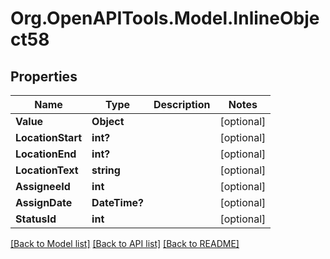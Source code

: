 
# Org.OpenAPITools.Model.InlineObject58

## Properties

Name | Type | Description | Notes
------------ | ------------- | ------------- | -------------
**Value** | **Object** |  | [optional] 
**LocationStart** | **int?** |  | [optional] 
**LocationEnd** | **int?** |  | [optional] 
**LocationText** | **string** |  | [optional] 
**AssigneeId** | **int** |  | [optional] 
**AssignDate** | **DateTime?** |  | [optional] 
**StatusId** | **int** |  | [optional] 

[[Back to Model list]](../README.md#documentation-for-models)
[[Back to API list]](../README.md#documentation-for-api-endpoints)
[[Back to README]](../README.md)

